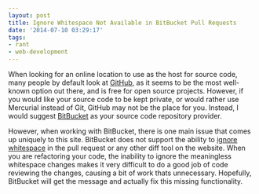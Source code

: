 ```yaml
---
layout: post
title: Ignore Whitespace Not Available in BitBucket Pull Requests
date: '2014-07-10 03:29:17'
tags:
- rant
- web-development
---
```


When looking for an online location to use as the host for source code, many people by default look at [GitHub](http://github.com), as it seems to be the most well-known option out there, and is free for open source projects. However, if you would like your source code to be kept private, or would rather use Mercurial instead of Git, GitHub may not be the place for you. Instead, I would suggest [BitBucket](http://www.bitbucket.org) as your source code repository provider.

However, when working with BitBucket, there is one main issue that comes up uniquely to this site. BitBucket does not support the ability to [ignore whitespace](https://bitbucket.org/site/master/issue/6024/ability-to-ignore-whitespace-changes-in) in the pull request or any other diff tool on the website. When you are refactoring your code, the inability to ignore the meaningless whitespace changes makes it very difficult to do a good job of code reviewing the changes, causing a bit of work thats unnecessary. Hopefully, BitBucket will get the message and actually fix this missing functionality.